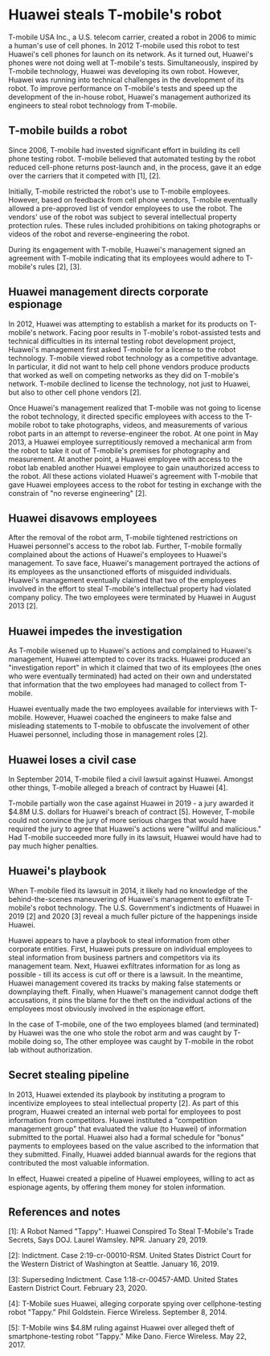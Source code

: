 # Huawei steals T-mobile's robot
T-mobile USA Inc., a U.S. telecom carrier, created a robot in 2006 to mimic a human's use of cell phones.
In 2012 T-mobile used this robot to test Huawei's cell phones for launch on its network.
As it turned out, Huawei's phones were not doing well at T-mobile's tests.
Simultaneously, inspired by T-mobile technology, Huawei was developing its own robot.
However, Huawei was running into technical challenges in the development of its robot.
To improve performance on T-mobile's tests and speed up the development of the in-house robot, Huawei's management authorized its engineers to steal robot technology from T-mobile.

## T-mobile builds a robot
Since 2006, T-mobile had invested significant effort in building its cell phone testing robot.
T-mobile believed that automated testing by the robot reduced cell-phone returns post-launch and, in the process, gave it an edge over the carriers that it competed with \[1\], \[2\].

Initially, T-mobile restricted the robot's use to T-mobile employees.
However, based on feedback from cell phone vendors, T-mobile eventually allowed a pre-approved list of vendor employees to use the robot.
The vendors' use of the robot was subject to several intellectual property protection rules.
These rules included prohibitions on taking photographs or videos of the robot and reverse-engineering the robot.


During its engagement with T-mobile, Huawei's management signed an agreement with T-mobile indicating that its employees would adhere to T-mobile's rules \[2\], \[3\]. 

## Huawei management directs corporate espionage
In 2012, Huawei was attempting to establish a market for its products on T-mobile's network. Facing poor results in T-mobile's robot-assisted tests and technical difficulties in its internal testing robot development project, Huawei's management first asked T-mobile for a license to the robot technology. 
T-mobile viewed robot technology as a competitive advantage.
In particular, it did not want to help cell phone vendors produce products that worked as well on competing networks as they did on T-mobile's network.
T-mobile declined to license the technology, not just to Huawei, but also to other cell phone vendors \[2\].

Once Huawei's management realized that T-mobile was not going to license the robot technology, it directed specific employees with access to the T-mobile robot to take photographs, videos, and measurements of various robot parts in an attempt to reverse-engineer the robot.
At one point in May 2013, a Huawei employee surreptitiously removed a mechanical arm from the robot to take it out of T-mobile's premises for photography and measurement.
At another point, a Huawei employee with access to the robot lab enabled another Huawei employee to gain unauthorized access to the robot.
All these actions violated Huawei's agreement with T-mobile that gave Huawei employees access to the robot for testing in exchange with the constrain of "no reverse engineering" \[2\].

## Huawei disavows employees
After the removal of the robot arm, T-mobile tightened restrictions on Huawei personnel's access to the robot lab.
Further, T-mobile formally complained about the actions of Huawei's employees to Huawei's management.
To save face, Huawei's management portrayed the actions of its employees as the unsanctioned efforts of misguided individuals.
Huawei's management eventually claimed that two of the employees involved in the effort to steal T-mobile's intellectual property had violated company policy.
The two employees were terminated by Huawei in August 2013 \[2\].

## Huawei impedes the investigation
As T-mobile wisened up to Huawei's actions and complained to Huawei's management, Huawei attempted to cover its tracks.
Huawei produced an "investigation report" in which it claimed that two of its employees (the ones who were eventually terminated) had acted on their own and understated that information that the two employees had managed to collect from T-mobile.

Huawei eventually made the two employees available for interviews with T-mobile.
However, Huawei coached the engineers to make false and misleading statements to T-mobile to obfuscate the involvement of other Huawei personnel, including those in management roles \[2\].

## Huawei loses a civil case
In September 2014, T-mobile filed a civil lawsuit against Huawei.
Amongst other things, T-mobile alleged a breach of contract by Huawei \[4\].

T-mobile partially won the case against Huawei in 2019 - a jury awarded it $4.8M U.S. dollars for Huawei's breach of contract \[5\].
However, T-mobile could not convince the jury of more serious charges that would have required the jury to agree that Huawei's actions were "willful and malicious."
Had T-mobile succeeded more fully in its lawsuit, Huawei would have had to pay much higher penalties.

## Huawei's playbook
When T-mobile filed its lawsuit in 2014, it likely had no knowledge of the behind-the-scenes maneuvering of Huawei's management to exfiltrate T-mobile's robot technology.
The U.S. Government's indictments of Huawei in 2019 \[2\] and 2020 \[3\] reveal a much fuller picture of the happenings inside Huawei.

Huawei appears to have a playbook to steal information from other corporate entities. 
First, Huawei puts pressure on individual employees to steal information from business partners and competitors via its management team.
Next, Huawei exfiltrates information for as long as possible - till its access is cut off or there is a lawsuit.
In the meantime, Huawei management covered its tracks by making false statements or downplaying theft.
Finally, when Huawei's management cannot dodge theft accusations, it pins the blame for the theft on the individual actions of the employees most obviously involved in the espionage effort.

In the case of T-mobile, one of the two employees blamed (and terminated) by Huawei was the one who stole the robot arm and was caught by T-mobile doing so,
The other employee was caught by T-mobile in the robot lab without authorization.

## Secret stealing pipeline
In 2013, Huawei extended its playbook by instituting a program to incentivize employees to steal intellectual property \[2\].
As part of this program, Huawei created an internal web portal for employees to post information from competitors.
Huawei instituted a "competition management group" that evaluated the value (to Huawei) of information submitted to the portal.
Huawei also had a formal schedule for "bonus" payments to employees based on the value ascribed to the information that they submitted. 
Finally, Huawei added biannual awards for the regions that contributed the most valuable information.

In effect, Huawei created a pipeline of Huawei employees, willing to act as espionage agents, by offering them money for stolen information.


## References and notes
\[1\]: A Robot Named "Tappy": Huawei Conspired To Steal T-Mobile's Trade Secrets, Says DOJ. Laurel Wamsley. NPR. January 29, 2019.

\[2\]: Indictment. Case 2:19-cr-00010-RSM. United States District Court for the Western District of Washington at Seattle. January 16, 2019.

\[3\]: Superseding Indictment. Case 1:18-cr-00457-AMD. United States Eastern District Court. February 23, 2020.

\[4\]: T-Mobile sues Huawei, alleging corporate spying over cellphone-testing robot "Tappy." Phil Goldstein. Fierce Wireless. September 8, 2014.

\[5\]: T-Mobile wins $4.8M ruling against Huawei over alleged theft of smartphone-testing robot "Tappy." Mike Dano. Fierce Wireless. May 22, 2017.
